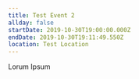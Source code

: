 ```yaml
---
title: Test Event 2
allday: false
startDate: 2019-10-30T19:00:00.000Z
endDate: 2019-10-30T19:11:49.550Z
location: Test Location
---
```

Lorum Ipsum

